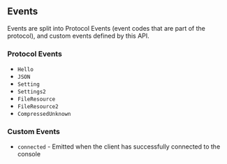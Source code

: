 ## Events

Events are split into Protocol Events (event codes that are part of the protocol), and custom events defined by this API.  

### Protocol Events

* `Hello`
* `JSON`
* `Setting`
* `Settings2`
* `FileResource`
* `FileResource2`
* `CompressedUnknown`

### Custom Events

* `connected` - Emitted when the client has successfully connected to the console

<!-- * `listening` - Emitted when the client has successfully started the meter server
* `meter` | `meterData` - Emitted when metering data is received -->
